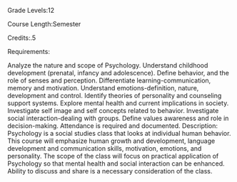 Grade Levels:12

Course Length:Semester

Credits:.5

Requirements:

Analyze the nature and scope of Psychology. Understand childhood development (prenatal, infancy and adolescence). Define behavior, and the role of senses and perception. Differentiate learning-communication, memory and motivation. Understand emotions-definition, nature, development and control. Identify theories of personality and counseling support systems. Explore mental health and current implications in society. Investigate self image and self concepts related to behavior. Investigate social interaction-dealing with groups. Define values awareness and role in decision-making. Attendance is required and documented. Description: Psychology is a social studies class that looks at individual human behavior. This course will emphasize human growth and development, language development and communication skills, motivation, emotions, and personality. The scope of the class will focus on practical application of Psychology so that mental health and social interaction can be enhanced. Ability to discuss and share is a necessary consideration of the class.